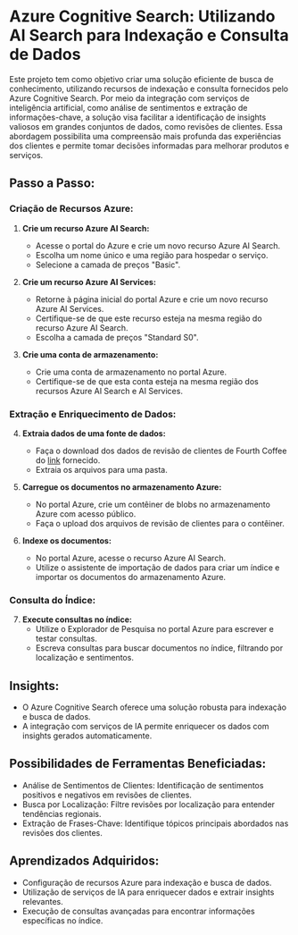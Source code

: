 # Azure Cognitive Search: Utilizando AI Search para Indexação e Consulta de Dados

Este projeto tem como objetivo criar uma solução eficiente de busca de conhecimento, utilizando recursos de indexação e consulta fornecidos pelo Azure Cognitive Search. Por meio da integração com serviços de inteligência artificial, como análise de sentimentos e extração de informações-chave, a solução visa facilitar a identificação de insights valiosos em grandes conjuntos de dados, como revisões de clientes. Essa abordagem possibilita uma compreensão mais profunda das experiências dos clientes e permite tomar decisões informadas para melhorar produtos e serviços.

## Passo a Passo:

### Criação de Recursos Azure:

1. **Crie um recurso Azure AI Search:**
   - Acesse o portal do Azure e crie um novo recurso Azure AI Search.
   - Escolha um nome único e uma região para hospedar o serviço.
   - Selecione a camada de preços "Basic".

2. **Crie um recurso Azure AI Services:**
   - Retorne à página inicial do portal Azure e crie um novo recurso Azure AI Services.
   - Certifique-se de que este recurso esteja na mesma região do recurso Azure AI Search.
   - Escolha a camada de preços "Standard S0".

3. **Crie uma conta de armazenamento:**
   - Crie uma conta de armazenamento no portal Azure.
   - Certifique-se de que esta conta esteja na mesma região dos recursos Azure AI Search e AI Services.

### Extração e Enriquecimento de Dados:

4. **Extraia dados de uma fonte de dados:**
   - Faça o download dos dados de revisão de clientes de Fourth Coffee do [link](https://aka.ms/mslearn-coffee-reviews) fornecido.
   - Extraia os arquivos para uma pasta.

5. **Carregue os documentos no armazenamento Azure:**
   - No portal Azure, crie um contêiner de blobs no armazenamento Azure com acesso público.
   - Faça o upload dos arquivos de revisão de clientes para o contêiner.

6. **Indexe os documentos:**
   - No portal Azure, acesse o recurso Azure AI Search.
   - Utilize o assistente de importação de dados para criar um índice e importar os documentos do armazenamento Azure.

### Consulta do Índice:

7. **Execute consultas no índice:**
   - Utilize o Explorador de Pesquisa no portal Azure para escrever e testar consultas.
   - Escreva consultas para buscar documentos no índice, filtrando por localização e sentimentos.

## Insights:

- O Azure Cognitive Search oferece uma solução robusta para indexação e busca de dados.
- A integração com serviços de IA permite enriquecer os dados com insights gerados automaticamente.

## Possibilidades de Ferramentas Beneficiadas:

- Análise de Sentimentos de Clientes: Identificação de sentimentos positivos e negativos em revisões de clientes.
- Busca por Localização: Filtre revisões por localização para entender tendências regionais.
- Extração de Frases-Chave: Identifique tópicos principais abordados nas revisões dos clientes.

## Aprendizados Adquiridos:

- Configuração de recursos Azure para indexação e busca de dados.
- Utilização de serviços de IA para enriquecer dados e extrair insights relevantes.
- Execução de consultas avançadas para encontrar informações específicas no índice.
